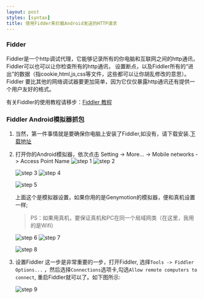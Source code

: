 ```yaml
---
layout: post
styles: [syntax]
title: 使用Fidder来拦截Android发送的HTTP请求
---
```


### Fidder  

Fiddler是一个http调试代理，它能够记录所有的你电脑和互联网之间的http通讯，Fiddler可以也可以让你检查所有的http通讯，
设置断点，以及Fiddler所有的“进出”的数据（指cookie,html,js,css等文件，这些都可以让你胡乱修改的意思）。 
Fiddler 要比其他的网络调试器要更加简单，因为它仅仅暴露http通讯还有提供一个用户友好的格式。

有关Fiddler的使用教程请移步：[Fiddler 教程](http://kb.cnblogs.com/page/130367/)

### Fiddler Android模拟器抓包

1. 当然，第一件事情就是要确保你电脑上安装了Fiddler,如没有，请下载安装.[下载地址](http://www.telerik.com/download/fiddler)

2. 打开你的Android模拟器，依次点击 Setting -> More... -> Mobile networks -> Access Point Name
    ![step 1](../../../assets/img/2014-08-13/step_01.png)
    ![step 2](../../../assets/img/2014-08-13/step_02.png)

    ![step 3](../../../assets/img/2014-08-13/step_03.png)
    ![step 4](../../../assets/img/2014-08-13/step_04.png)

    ![step 5](../../../assets/img/2014-08-13/step_05.png)

   上面这个是模拟器设置，如果你用的是Genymotion的模拟器，便和真机设置一样;

   > PS：如果用真机，要保证真机和PC在同一个局域网类（在这里，我用的是Wifi）


    ![step 6](../../../assets/img/2014-08-13/step_06.png)
    ![step 7](../../../assets/img/2014-08-13/step_07.png)

    ![step 8](../../../assets/img/2014-08-13/step_08.png)
    
3. 设置Fiddler
	这一步是非常重要的一步，打开Fiddler, 选择`Tools -> Fiddler Options...` ，然后选择`Connections`选项卡,勾选`Allow remote computers to connect`,
	重启Fiddler就可以了。如下图所示:

    ![step 9](../../../assets/img/2014-08-13/step_09.png)